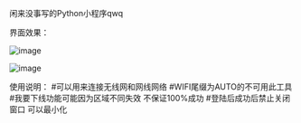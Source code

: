 闲来没事写的Python小程序qwq

界面效果：




![image](https://github.com/QiaoKes/Campus-network-login-tool/blob/master/image/1.png)














![image](https://github.com/QiaoKes/Campus-network-login-tool/blob/master/image/2.jpg)









使用说明：
#可以用来连接无线网和网线网络
#WIFI尾缀为AUTO的不可用此工具
#我要下线功能可能因为区域不同失效 不保证100%成功
#登陆后成功后禁止关闭窗口 可以最小化
